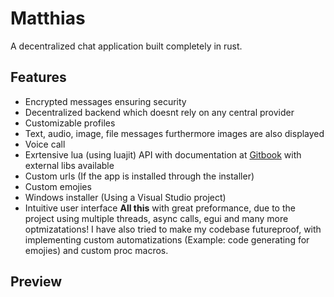 # Matthias
A decentralized chat application built completely in rust.
## Features
- Encrypted messages ensuring security
- Decentralized backend which doesnt rely on any central provider
- Customizable profiles
- Text, audio, image, file messages furthermore images are also displayed
- Voice call
- Exrtensive lua (using luajit) API with documentation at [Gitbook](https://matthias.gitbook.io/) with external libs available
- Custom urls (If the app is installed through the installer)
- Custom emojies
- Windows installer (Using a Visual Studio project)
- Intuitive user interface
__All this__ with great preformance, due to the project using multiple threads, async calls, egui and many more optmizatations!
I have also tried to make my codebase futureproof, with implementing custom automatizations (Example: code generating for emojies) and custom proc macros.
## Preview
